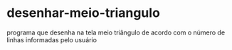 # desenhar-meio-triangulo
 programa que desenha na tela meio triângulo de acordo com o número de linhas informadas pelo usuário
